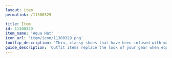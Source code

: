 ```yaml
---
layout: item
permalink: /11300329

title: Item
id: 11300329
item_name: 'Aqua Hat'
icon_url: 'item/icon/11300329.png'
tooltip_description: 'Thin, classy shoes that have been infused with magical power.'
guide_description: 'Outfit items replace the look of your gear when equipped.'
---
```

